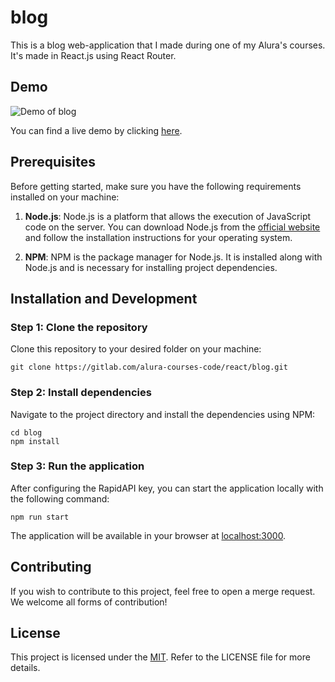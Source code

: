 # blog

This is a blog web-application that I made during one of my Alura's courses. It's made in React.js using React Router.

## Demo

![Demo of blog](https://gitlab.com/alura-courses-code/react/blog/-/raw/main/img/demo.png)

You can find a live demo by clicking [here](https://reablog.netlify.app).

## Prerequisites

Before getting started, make sure you have the following requirements installed on your machine:

1. **Node.js**: Node.js is a platform that allows the execution of JavaScript code on the server. You can download Node.js from the [official website](https://nodejs.org/) and follow the installation instructions for your operating system.

2. **NPM**: NPM is the package manager for Node.js. It is installed along with Node.js and is necessary for installing project dependencies.

## Installation and Development

### Step 1: Clone the repository

Clone this repository to your desired folder on your machine:

```
git clone https://gitlab.com/alura-courses-code/react/blog.git
```

### Step 2: Install dependencies

Navigate to the project directory and install the dependencies using NPM:

```
cd blog
npm install
```

### Step 3: Run the application

After configuring the RapidAPI key, you can start the application locally with the following command:

```
npm run start
```

The application will be available in your browser at [localhost:3000](http://localhost:3000).

## Contributing

If you wish to contribute to this project, feel free to open a merge request. We welcome all forms of contribution!

## License

This project is licensed under the [MIT](https://gitlab.com/alura-courses-code/react/blog/-/blob/main/LICENSE). Refer to the LICENSE file for more details.
